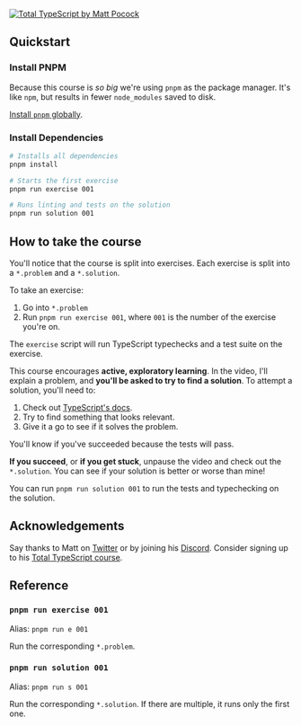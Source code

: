 <a href="https://totaltypescript.com/"><img src="https://res.cloudinary.com/total-typescript/image/upload/v1699022610/book-github-banner_2x_z1ahit.png" alt="Total TypeScript by Matt Pocock" /></a>

## Quickstart

### Install PNPM

Because this course is _so big_ we're using `pnpm` as the package manager. It's like `npm`, but results in fewer `node_modules` saved to disk.

[Install `pnpm` globally](https://pnpm.io/installation).

### Install Dependencies

```sh
# Installs all dependencies
pnpm install

# Starts the first exercise
pnpm run exercise 001

# Runs linting and tests on the solution
pnpm run solution 001
```

## How to take the course

You'll notice that the course is split into exercises. Each exercise is split into a `*.problem` and a `*.solution`.

To take an exercise:

1. Go into `*.problem`
2. Run `pnpm run exercise 001`, where `001` is the number of the exercise you're on.

The `exercise` script will run TypeScript typechecks and a test suite on the exercise.

This course encourages **active, exploratory learning**. In the video, I'll explain a problem, and **you'll be asked to try to find a solution**. To attempt a solution, you'll need to:

1. Check out [TypeScript's docs](https://www.typescriptlang.org/docs/handbook/intro.html).
1. Try to find something that looks relevant.
1. Give it a go to see if it solves the problem.

You'll know if you've succeeded because the tests will pass.

**If you succeed**, or **if you get stuck**, unpause the video and check out the `*.solution`. You can see if your solution is better or worse than mine!

You can run `pnpm run solution 001` to run the tests and typechecking on the solution.

## Acknowledgements

Say thanks to Matt on [Twitter](https://twitter.com/mattpocockuk) or by joining his [Discord](https://discord.gg/8S5ujhfTB3). Consider signing up to his [Total TypeScript course](https://totaltypescript.com).

## Reference

### `pnpm run exercise 001`

Alias: `pnpm run e 001`

Run the corresponding `*.problem`.

### `pnpm run solution 001`

Alias: `pnpm run s 001`

Run the corresponding `*.solution`. If there are multiple, it runs only the first one.
